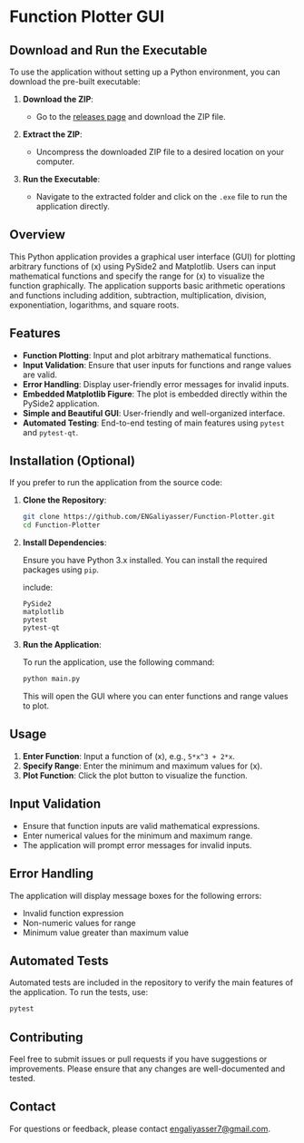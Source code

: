 # Function Plotter GUI

## Download and Run the Executable

To use the application without setting up a Python environment, you can download the pre-built executable:

1. **Download the ZIP**:
   - Go to the [releases page](release) and download the ZIP file.

2. **Extract the ZIP**:
   - Uncompress the downloaded ZIP file to a desired location on your computer.

3. **Run the Executable**:
   - Navigate to the extracted folder and click on the `.exe` file to run the application directly.

## Overview

This Python application provides a graphical user interface (GUI) for plotting arbitrary functions of \(x\) using PySide2 and Matplotlib. Users can input mathematical functions and specify the range for \(x\) to visualize the function graphically. The application supports basic arithmetic operations and functions including addition, subtraction, multiplication, division, exponentiation, logarithms, and square roots.

## Features

- **Function Plotting**: Input and plot arbitrary mathematical functions.
- **Input Validation**: Ensure that user inputs for functions and range values are valid.
- **Error Handling**: Display user-friendly error messages for invalid inputs.
- **Embedded Matplotlib Figure**: The plot is embedded directly within the PySide2 application.
- **Simple and Beautiful GUI**: User-friendly and well-organized interface.
- **Automated Testing**: End-to-end testing of main features using `pytest` and `pytest-qt`.

## Installation (Optional)

If you prefer to run the application from the source code:

1. **Clone the Repository**:

   ```bash
   git clone https://github.com/ENGaliyasser/Function-Plotter.git
   cd Function-Plotter
   ```

2. **Install Dependencies**:

   Ensure you have Python 3.x installed. You can install the required packages using `pip`. 

   include:

   ```
   PySide2
   matplotlib
   pytest
   pytest-qt
   ```

3. **Run the Application**:

   To run the application, use the following command:

   ```bash
   python main.py
   ```

   This will open the GUI where you can enter functions and range values to plot.

## Usage

1. **Enter Function**: Input a function of \(x\), e.g., `5*x^3 + 2*x`.
2. **Specify Range**: Enter the minimum and maximum values for \(x\).
3. **Plot Function**: Click the plot button to visualize the function.

## Input Validation

- Ensure that function inputs are valid mathematical expressions.
- Enter numerical values for the minimum and maximum range.
- The application will prompt error messages for invalid inputs.

## Error Handling

The application will display message boxes for the following errors:
- Invalid function expression
- Non-numeric values for range
- Minimum value greater than maximum value

## Automated Tests

Automated tests are included in the repository to verify the main features of the application. To run the tests, use:

```bash
pytest
```

## Contributing

Feel free to submit issues or pull requests if you have suggestions or improvements. Please ensure that any changes are well-documented and tested.


## Contact

For questions or feedback, please contact [engaliyasser7@gmail.com](mailto:engaliyasser7@gmail.com).
